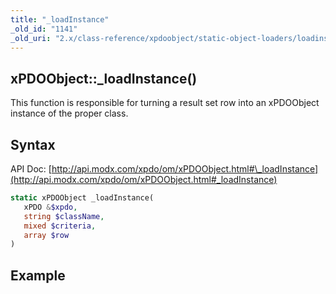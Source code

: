 ```yaml
---
title: "_loadInstance"
_old_id: "1141"
_old_uri: "2.x/class-reference/xpdoobject/static-object-loaders/loadinstance"
---
```


## xPDOObject::\_loadInstance()

This function is responsible for turning a result set row into an xPDOObject instance of the proper class.

## Syntax

API Doc: [http://api.modx.com/xpdo/om/xPDOObject.html#\_loadInstance](http://api.modx.com/xpdo/om/xPDOObject.html#_loadInstance)

``` php 
static xPDOObject _loadInstance(
   xPDO &$xpdo,
   string $className,
   mixed $criteria,
   array $row
)
```

## Example

``` php 

```